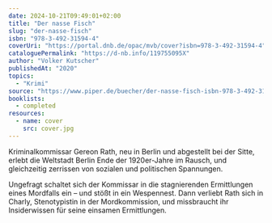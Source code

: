 ```yaml
---
date: 2024-10-21T09:49:01+02:00
title: "Der nasse Fisch"
slug: "der-nasse-fisch"
isbn: "978-3-492-31594-4"
coverUri: "https://portal.dnb.de/opac/mvb/cover?isbn=978-3-492-31594-4"
cataloguePermalink: "https://d-nb.info/119755095X"
author: "Volker Kutscher"
publishedAt: "2020"
topics:
  - "Krimi"
source: "https://www.piper.de/buecher/der-nasse-fisch-isbn-978-3-492-31594-4"
booklists:
  - completed
resources:
  - name: cover
    src: cover.jpg
---
```

Kriminalkommissar Gereon Rath, neu in Berlin und abgestellt bei der Sitte, 
erlebt die Weltstadt Berlin Ende der 1920er-Jahre im Rausch, und gleichzeitig
zerrissen von sozialen und politischen Spannungen.

Ungefragt schaltet sich der Kommissar in die stagnierenden Ermittlungen eines 
Mordfalls ein – und stößt in ein Wespennest. Dann verliebt Rath sich in Charly, 
Stenotypistin in der Mordkommission, und missbraucht ihr Insiderwissen für seine 
einsamen Ermittlungen.